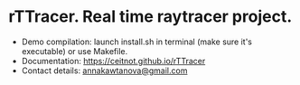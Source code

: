 # rTTracer. Real time raytracer project.
- Demo compilation: launch install.sh in terminal (make sure it's executable) or use Makefile.
- Documentation: https://ceitnot.github.io/rTTracer
- Contact details: annakawtanova@gmail.com
